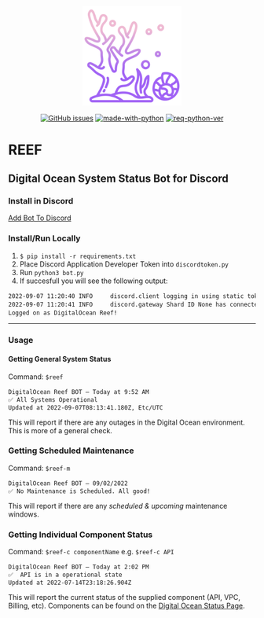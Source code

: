 <p align="center"><img width=40% src="https://raw.githubusercontent.com/leblanck/reef/main/resources/reef.png"></p>

<div align="center">

<a href="">![GitHub issues](https://img.shields.io/github/issues-raw/leblanck/reef.svg)</a>
<a href="">![made-with-python](https://img.shields.io/badge/Made%20With-Python-yellow.svg)</a>
<a href="">![req-python-ver](https://img.shields.io/badge/python-v3.10-blue.svg)</a>

</div>

# REEF

## Digital Ocean System Status Bot for Discord

### Install in Discord
[Add Bot To Discord](https://discord.com/api/oauth2/authorize?client_id=1015266420034125844&permissions=3072&scope=bot)

### Install/Run Locally

1. `$ pip install -r requirements.txt`
2. Place Discord Application Developer Token into `discordtoken.py` 
3. Run `python3 bot.py`
4. If succesfull you will see the following output:

```bash
2022-09-07 11:20:40 INFO     discord.client logging in using static token
2022-09-07 11:20:41 INFO     discord.gateway Shard ID None has connected to Gateway (Session ID: ).
Logged on as DigitalOcean Reef!
```

---

### Usage

#### Getting General System Status
Command: `$reef`

```
DigitalOcean Reef BOT — Today at 9:52 AM
✅ All Systems Operational 
Updated at 2022-09-07T08:13:41.180Z, Etc/UTC
```
This will report if there are any outages in the Digital Ocean environment.  This is more of a general check. 

### Getting Scheduled Maintenance

Command: `$reef-m`

```
DigitalOcean Reef BOT — 09/02/2022
✅ No Maintenance is Scheduled. All good!
```
This will report if there are any *scheduled & upcoming* maintenance windows.

### Getting Individual Component Status

Command: `$reef-c componentName` e.g. `$reef-c API`

```
DigitalOcean Reef BOT — Today at 2:02 PM
✅  API is in a operational state
Updated at 2022-07-14T23:18:26.904Z
```
This will report the current status of the supplied component (API, VPC, Billing, etc). Components can be found on the [Digital Ocean Status Page](https://status.digitalocean.com).